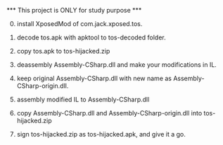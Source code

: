 *** This project is ONLY for study purpose ***

0. install XposedMod of com.jack.xposed.tos.





1. decode tos.apk with apktool  to tos-decoded folder.
2. copy tos.apk to tos-hijacked.zip
3. deassembly Assembly-CSharp.dll and make your modifications in IL.
4. keep original Assembly-CSharp.dll with new name as Assembly-CSharp-origin.dll.
5. assembly modified IL to Assembly-CSharp.dll
6. copy Assembly-CSharp.dll and Assembly-CSharp-origin.dll into tos-hijacked.zip
7. sign tos-hijacked.zip as tos-hijacked.apk, and give it a go.
